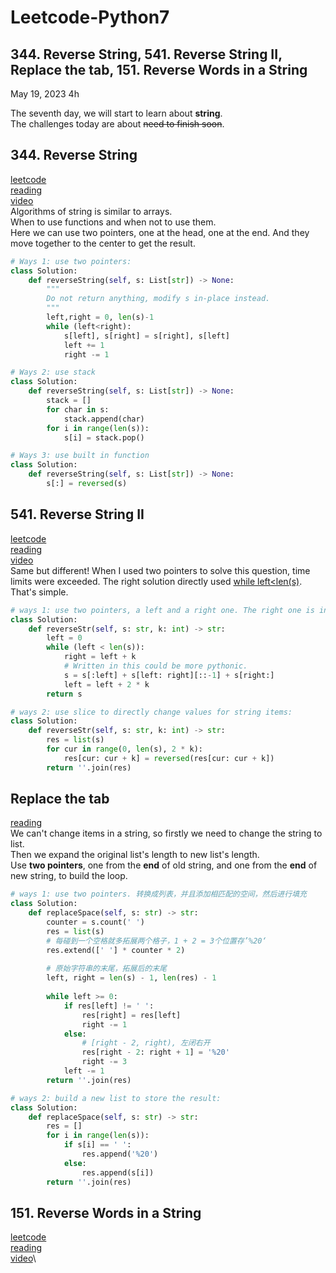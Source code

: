 # Leetcode-Python7
## 344. Reverse String, 541. Reverse String II, Replace the tab, 151. Reverse Words in a String

May 19, 2023  4h

The seventh day, we will start to learn about **string**.\
The challenges today are about ~~need to finish soon~~.

## 344. Reverse String
[leetcode](https://leetcode.com/problems/reverse-string/)\
[reading](https://github.com/youngyangyang04/leetcode-master/blob/master/problems/0344.%E5%8F%8D%E8%BD%AC%E5%AD%97%E7%AC%A6%E4%B8%B2.md)\
[video](https://www.bilibili.com/video/BV1fV4y17748/?spm_id_from=pageDriver&vd_source=63f26efad0d35bcbb0de794512ac21f3)\
Algorithms of string is similar to arrays.\
When to use functions and when not to use them.\
Here we can use two pointers, one at the head, one at the end. And they move together to the center to get the result.
```python
# Ways 1: use two pointers:
class Solution:
    def reverseString(self, s: List[str]) -> None:
        """
        Do not return anything, modify s in-place instead.
        """
        left,right = 0, len(s)-1
        while (left<right):
            s[left], s[right] = s[right], s[left]
            left += 1
            right -= 1
```
```python
# Ways 2: use stack
class Solution:
    def reverseString(self, s: List[str]) -> None:
        stack = []
        for char in s:
            stack.append(char)
        for i in range(len(s)):
            s[i] = stack.pop()
```
```python
# Ways 3: use built in function
class Solution:
    def reverseString(self, s: List[str]) -> None:
        s[:] = reversed(s)
```

## 541. Reverse String II
[leetcode](https://leetcode.com/problems/reverse-string-ii/description/)\
[reading](https://github.com/youngyangyang04/leetcode-master/blob/master/problems/0541.%E5%8F%8D%E8%BD%AC%E5%AD%97%E7%AC%A6%E4%B8%B2II.md)\
[video](https://www.bilibili.com/video/BV1dT411j7NN/?spm_id_from=333.788&vd_source=63f26efad0d35bcbb0de794512ac21f3)\
Same but different! When I used two pointers to solve this question, time limits were exceeded. The right solution directly used <ins>while left<len(s)</ins>. That's simple. 
```python
# ways 1: use two pointers, a left and a right one. The right one is inside the left one's loop:
class Solution:
    def reverseStr(self, s: str, k: int) -> str:
        left = 0
        while (left < len(s)):
            right = left + k
            # Written in this could be more pythonic.
            s = s[:left] + s[left: right][::-1] + s[right:]
            left = left + 2 * k
        return s
```
```python
# ways 2: use slice to directly change values for string items:
class Solution:
    def reverseStr(self, s: str, k: int) -> str:
        res = list(s)
        for cur in range(0, len(s), 2 * k):
            res[cur: cur + k] = reversed(res[cur: cur + k])
        return ''.join(res)
```

## Replace the tab
[reading](https://github.com/youngyangyang04/leetcode-master/blob/master/problems/%E5%89%91%E6%8C%87Offer05.%E6%9B%BF%E6%8D%A2%E7%A9%BA%E6%A0%BC.md)\
We can't change items in a string, so firstly we need to change the string to list. \
Then we expand the original list's length to new list's length.\
Use **two pointers**, one from the **end** of old string, and one from the **end** of new string, to build the loop.
```python
# ways 1: use two pointers. 转换成列表，并且添加相匹配的空间，然后进行填充
class Solution:
    def replaceSpace(self, s: str) -> str:
        counter = s.count(' ')
        res = list(s)
        # 每碰到一个空格就多拓展两个格子，1 + 2 = 3个位置存’%20‘
        res.extend([' '] * counter * 2)
        
        # 原始字符串的末尾，拓展后的末尾
        left, right = len(s) - 1, len(res) - 1
        
        while left >= 0:
            if res[left] != ' ':
                res[right] = res[left]
                right -= 1
            else:
                # [right - 2, right), 左闭右开
                res[right - 2: right + 1] = '%20'
                right -= 3
            left -= 1
        return ''.join(res)    
```
```python
# ways 2: build a new list to store the result:
class Solution:
    def replaceSpace(self, s: str) -> str:
        res = []
        for i in range(len(s)):
            if s[i] == ' ':
                res.append('%20')
            else:
                res.append(s[i])
        return ''.join(res)    
```
    
## 151. Reverse Words in a String
[leetcode](https://leetcode.com/problems/reverse-words-in-a-string/)\
[reading](https://github.com/youngyangyang04/leetcode-master/blob/master/problems/0151.%E7%BF%BB%E8%BD%AC%E5%AD%97%E7%AC%A6%E4%B8%B2%E9%87%8C%E7%9A%84%E5%8D%95%E8%AF%8D.md)\
[video](https://www.bilibili.com/video/BV1uT41177fX/?spm_id_from=333.788&vd_source=63f26efad0d35bcbb0de794512ac21f3)\
    
    
    
    
    
    
    
    
